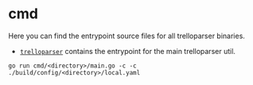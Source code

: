 # cmd
Here you can find the entrypoint source files for all trelloparser binaries.

* [`trelloparser`](trelloparser/) contains the entrypoint for the main trelloparser util.

```
go run cmd/<directory>/main.go -c -c ./build/config/<directory>/local.yaml
```
